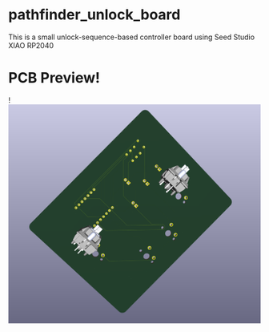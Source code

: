 # pathfinder_unlock_board
This is a small unlock-sequence-based controller board using Seed Studio XIAO RP2040

# PCB Preview!
! ![PCB Preview](./pcb.png)
